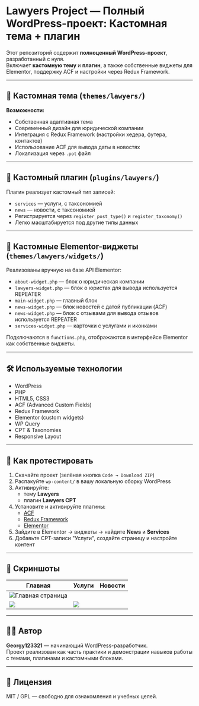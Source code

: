 # Lawyers Project — Полный WordPress-проект: Кастомная тема + плагин

Этот репозиторий содержит **полноценный WordPress-проект**, разработанный с нуля.  
Включает **кастомную тему** и **плагин**, а также собственные виджеты для Elementor, поддержку ACF и настройки через Redux Framework.

---

## 🎨 Кастомная тема (`themes/lawyers/`)

**Возможности:**

- Собственная адаптивная тема
- Современный дизайн для юридической компании
- Интеграция с Redux Framework (настройки хедера, футера, контактов)
- Использование ACF для вывода даты в новостях
- Локализация через `.pot` файл

---

## 🔌 Кастомный плагин (`plugins/lawyers/`)

Плагин реализует кастомный тип записей:

- `services` — услуги, с таксономией
- `news` — новости, с таксономией
- Регистрируется через `register_post_type()` и `register_taxonomy()`
- Легко масштабируется под другие типы данных

---

## 🧩 Кастомные Elementor-виджеты (`themes/lawyers/widgets/`)

Реализованы вручную на базе API Elementor:

- `about-widget.php` — блок о юридическая компании
- `lawyers-widget.php` — блок о юристах для вывода используется REPEATER
- `main-widget.php` — главный блок
- `news-widget.php` — блок новостей с датой публикации (ACF)
- `news-widget.php` — блок с отзывами для вывода отзывов используется REPEATER
- `services-widget.php` — карточки с услугами и иконками

Подключаются в `functions.php`, отображаются в интерфейсе Elementor как собственные виджеты.

---

## 🛠 Используемые технологии

- WordPress
- PHP
- HTML5, CSS3
- ACF (Advanced Custom Fields)
- Redux Framework
- Elementor (custom widgets)
- WP Query
- CPT & Taxonomies
- Responsive Layout

---

## 🧪 Как протестировать

1. Скачайте проект (зелёная кнопка `Code → Download ZIP`)  
2. Распакуйте `wp-content/` в вашу локальную сборку WordPress
3. Активируйте:
   - тему **Lawyers**
   - плагин **Lawyers CPT**
4. Установите и активируйте плагины:
   - [ACF](https://wordpress.org/plugins/advanced-custom-fields/)
   - [Redux Framework](https://wordpress.org/plugins/redux-framework/)
   - [Elementor](https://wordpress.org/plugins/elementor/)
5. Зайдите в Elementor → виджеты → найдите **News** и **Services**
6. Добавьте CPT-записи "Услуги", создайте страницу и настройте контент

---

## 📸 Скриншоты

| Главная | Услуги | Новости |
|--------|--------|---------|
| ![Главная страница](themes/lawyers/screenshots/preview-1.png)
 | ![](./themes/lawyers/screenshots/preview-2.png) | ![](./themes/lawyers/screenshots/preview-3.png) |

---

## 🙋‍♂️ Автор

**Georgy123321** — начинающий WordPress-разработчик.  
Проект реализован как часть практики и демонстрации навыков работы с темами, плагинами и кастомными блоками.

---

## 📄 Лицензия

MIT / GPL — свободно для ознакомления и учебных целей.
